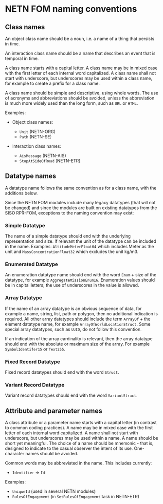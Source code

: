 # NETN FOM naming conventions

## Class names

An object class name should be a noun, i.e. a name of a thing that persists in time.

An interaction class name should be a name that describes an event that is temporal in time.

A class name starts with a capital letter. A class name may be in mixed case with the first letter of each internal word capitalized. A class name shall not start with underscore, but underscores may be used within a class name, for example to create a prefix for a class name.

A class name should be simple and descriptive, using whole words. The use of acronyms and abbreviations should be avoided, unless the abbreviation is much more widely used than the long form, such as `URL` or `HTML`.

Examples:

- Object class names:
  - `Unit` (NETN-ORG)
  - `Path` (NETN-SE)

- Interaction class names:
  - `AisMessage` (NETN-AIS)
  - `StopAtSideOfRoad` (NETN-ETR)

## Datatype names

A datatype name follows the same convention as for a class name, with the additions below.

Since the NETN FOM modules include many legacy datatypes (that will not be changed) and since the modules are built on existing datatypes  from the SISO RPR-FOM, exceptions to the naming convention may exist:

### Simple Datatype

The name of a simple datatype should end with the underlying  representation and size. If relevant the unit of the datatype can be included in the name. Examples: `AltitudeMeterFloat64` which includes Meter as the unit and `MassConcentrationFloat32` which excludes the unit kg/m3.

### Enumerated Datatype

An enumeration datatype name should end with the word `Enum` + size of the datatype, for example `AggregateMissionEnum16`. Enumeration values should be in capital letters; the use of underscores in the value is allowed.

### Array Datatype

If the name of an array datatype is an obvious sequence of data, for example a name, string, list, path or polygon, then no additional indication is  required. All other array datatypes should include the term `ArrayOf` +  the element datatype name, for example `ArrayOfWorldLocationStruct`. Some special array datatypes, such as `UUID`, do not follow this convention.

If an indication of the array cardinality is relevant, then the array datatype should end with the absolute or maximum size of the array. For example  `SymbolIdentifer15` or `Text255`.

### Fixed Record Datatype

Fixed record datatypes should end with the word `Struct`.

### Variant Record Datatype

Variant record datatypes should end with the word `VariantStruct`.

## Attribute and parameter names

A class attribute or a parameter name starts with a capital letter (in contrast to common coding practices). A name may be in mixed case with the first letter of each internal word capitalized. A name shall not start with underscore, but underscores may be used within a name. A name should be short yet meaningful. The choice of a name should be mnemonic - that is, designed to indicate to the casual observer the intent of its use. One-character names should be avoided.

Common words may be abbreviated in the name. This includes currently:

- `Identifier` => `Id`

Examples:

- `UniqueId` (used in several NETN modules)
- `RulesOfEngagement` (in `SetRulesOfEngagement` task in NETN-ETR)